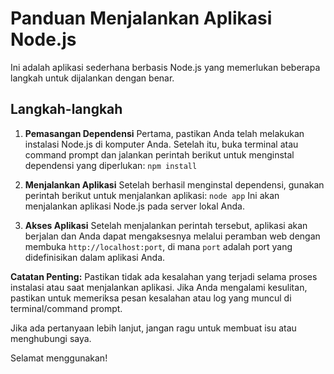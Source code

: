 # Panduan Menjalankan Aplikasi Node.js

Ini adalah aplikasi sederhana berbasis Node.js yang memerlukan beberapa langkah untuk dijalankan dengan benar.

## Langkah-langkah

1. **Pemasangan Dependensi**
   Pertama, pastikan Anda telah melakukan instalasi Node.js di komputer Anda. Setelah itu, buka terminal atau command prompt dan jalankan perintah berikut untuk menginstal dependensi yang diperlukan:
   `npm install`

2. **Menjalankan Aplikasi**
Setelah berhasil menginstal dependensi, gunakan perintah berikut untuk menjalankan aplikasi:
`node app`
Ini akan menjalankan aplikasi Node.js pada server lokal Anda.

3. **Akses Aplikasi**
Setelah menjalankan perintah tersebut, aplikasi akan berjalan dan Anda dapat mengaksesnya melalui peramban web dengan membuka `http://localhost:port`, di mana `port` adalah port yang didefinisikan dalam aplikasi Anda.

**Catatan Penting:**
Pastikan tidak ada kesalahan yang terjadi selama proses instalasi atau saat menjalankan aplikasi. Jika Anda mengalami kesulitan, pastikan untuk memeriksa pesan kesalahan atau log yang muncul di terminal/command prompt.

Jika ada pertanyaan lebih lanjut, jangan ragu untuk membuat isu atau menghubungi saya.

Selamat menggunakan!